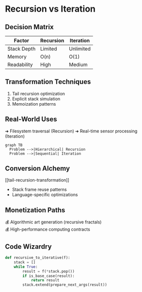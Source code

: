 # Recursion vs Iteration

## Decision Matrix
| Factor | Recursion | Iteration |
|--------|-----------|-----------|
| Stack Depth | Limited | Unlimited |
| Memory | O(n) | O(1) |
| Readability | High | Medium |

## Transformation Techniques
1. Tail recursion optimization
2. Explicit stack simulation
3. Memoization patterns

## Real-World Uses
➜ Filesystem traversal (Recursion)
➜ Real-time sensor processing (Iteration)

```mermaid
graph TB
  Problem -->|Hierarchical| Recursion
  Problem -->|Sequential| Iteration
```

## Conversion Alchemy
[[tail-recursion-transformation]]
- Stack frame reuse patterns
- Language-specific optimizations

## Monetization Paths
💰 Algorithmic art generation (recursive fractals)  
💰 High-performance computing contracts

## Code Wizardry
```python
def recursive_to_iterative(f):
    stack = []
    while True:
        result = f(*stack.pop())
        if is_base_case(result):
            return result
        stack.extend(prepare_next_args(result))